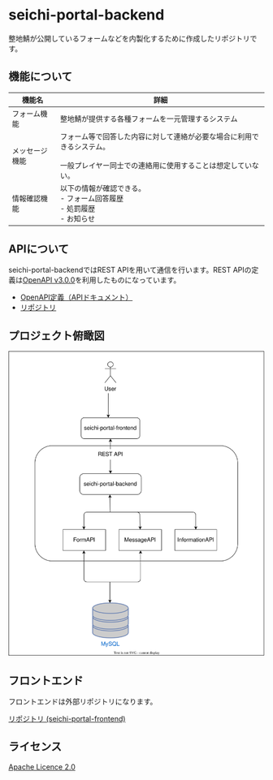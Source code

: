 # seichi-portal-backend

整地鯖が公開しているフォームなどを内製化するために作成したリポジトリです。

## 機能について

| 機能名         | 詳細                                                                                                                                       | 
| -------------- | ------------------------------------------------------------------------------------------------------------------------------------------ |
| フォーム機能   | 整地鯖が提供する各種フォームを一元管理するシステム                                                                                         | 
| メッセージ機能 | フォーム等で回答した内容に対して連絡が必要な場合に利用できるシステム。<br><br>一般プレイヤー同士での連絡用に使用することは想定していない。 | 
| 情報確認機能   | 以下の情報が確認できる。<br>- フォーム回答履歴<br>- 処罰履歴<br>- お知らせ                                                                 |


## APIについて

seichi-portal-backendではREST APIを用いて通信を行います。REST APIの定義は[OpenAPI v3.0.0](https://spec.openapis.org/oas/v3.0.0)を利用したものになっています。

- [OpenAPI定義（APIドキュメント）](https://giganticminecraft.github.io/seichi-api-schema/)
- [リポジトリ](https://github.com/GiganticMinecraft/seichi-api-schema)

## プロジェクト俯瞰図

![image](./docs/overhead-view.drawio.svg)

## フロントエンド

フロントエンドは外部リポジトリになります。

[リポジトリ (seichi-portal-frontend)](https://github.com/GiganticMinecraft/seichi-portal-frontend)

## ライセンス

[Apache Licence 2.0](https://github.com/GiganticMinecraft/seichi-portal-backend/blob/master/LICENSE)